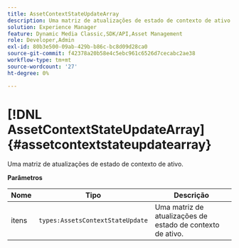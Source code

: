 ```yaml
---
title: AssetContextStateUpdateArray
description: Uma matriz de atualizações de estado de contexto de ativo.
solution: Experience Manager
feature: Dynamic Media Classic,SDK/API,Asset Management
role: Developer,Admin
exl-id: 80b3e500-09ab-429b-b86c-bc8d09d28ca0
source-git-commit: f42378a20b58e4c5ebc961c6526d7cecabc2ae38
workflow-type: tm+mt
source-wordcount: '27'
ht-degree: 0%

---
```


# [!DNL AssetContextStateUpdateArray]{#assetcontextstateupdatearray}

Uma matriz de atualizações de estado de contexto de ativo.

**Parâmetros**

| Nome | Tipo | Descrição |
|---|---|---|
| itens | `types:AssetsContextStateUpdate` | Uma matriz de atualizações de estado de contexto de ativo. |
